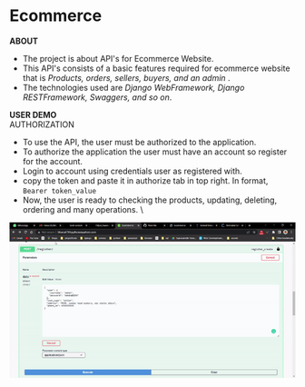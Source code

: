 # Ecommerce

**ABOUT**

- The project is about API's for Ecommerce Website. 
- This API's consists of a basic features required for ecommerce website that is <i> Products, orders, sellers, buyers, and an admin </i>.
- The technologies used are <i>Django WebFramework, Django RESTFramework, Swaggers, and so on</i>.


**USER DEMO** \
AUTHORIZATION
- To use the API, the user must be authorized to the application.
- To authorize the application the user must have an account so register for the account.
- Login to account using credentials user as registered with.
- copy the token and paste it in authorize tab in top right. In format, \
        <code>Bearer token_value</code>
- Now, the user is ready to checking the products, updating, deleting, ordering and many operations. \

![Alt Text](https://github.com/bhanuprasad1999/Ecommerce/blob/stack/work.gif)
